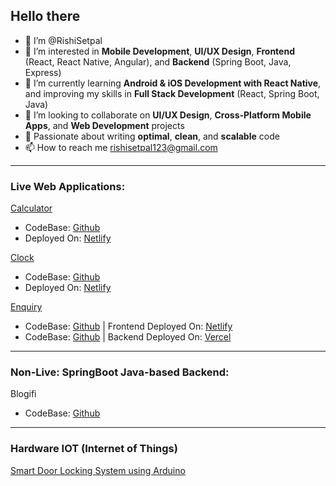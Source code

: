 ## Hello there

- 👋 I’m @RishiSetpal
- 👀 I’m interested in **Mobile Development**, **UI/UX Design**, **Frontend** (React, React Native, Angular), and **Backend** (Spring Boot, Java, Express)
- 🌱 I’m currently learning **Android & iOS Development with React Native**, and improving my skills in **Full Stack Development** (React, Spring Boot, Java)
- 💞️ I’m looking to collaborate on **UI/UX Design**, **Cross-Platform Mobile Apps**, and **Web Development** projects
- 💖 Passionate about writing **optimal**, **clean**, and **scalable** code
- 📫 How to reach me rishisetpal123@gmail.com
---

### Live Web Applications:

[Calculator](https://the-basic-calculator.netlify.app/)
  - CodeBase: [Github](https://github.com/RishiSetpal/Calculator)
  - Deployed On: [Netlify](https://app.netlify.com/sites/the-basic-calculator/overview)

[Clock](https://the-clock-application.netlify.app/)
  - CodeBase: [Github](https://github.com/RishiSetpal/Clock)
  - Deployed On: [Netlify](https://app.netlify.com/sites/the-clock-application/overview)

[Enquiry](https://enquery.netlify.app/)
  - CodeBase: [Github](https://github.com/RishiSetpal/JS_EnqueryApplication_Frontend) | Frontend Deployed On: [Netlify](https://app.netlify.com/sites/enquery)
  - CodeBase: [Github](https://github.com/RishiSetpal/JS_EnqueryApplication_Backend) | Backend Deployed On: [Vercel](https://vercel.com/rishisetpals-projects/js-enquery-application-backend-ruwk)


---
### Non-Live: SpringBoot Java-based Backend: 

Blogifi 
- CodeBase: [Github](https://github.com/RishiSetpal/Blogifi/tree/Part10)

---
### Hardware IOT (Internet of Things)

[Smart Door Locking System using Arduino](https://www.tinkercad.com/things/jfRw93i780W-smart-door-locking-system-using-arduino)

<!--
**RishiSetpal/RishiSetpal** is a ✨ _special_ ✨ repository because its `README.md` (this file) appears on your GitHub profile.
Here are some ideas to get you started:
- 🔭 I’m currently working on ...
- 🌱 I’m currently learning Mobile development (react native)
- 👯 I’m looking to collaborate on ...
- 🤔 I’m looking for help with ...
- 💬 Ask me about ...
- 📫 How to reach me: ...
- 😄 Pronouns: ...
- ⚡ Fun fact: ...

RishiSetpal7/RishiSetpal7 is a ✨ special ✨ repository because its `README.md` (this file) appears on your GitHub profile.
You can click the Preview link to take a look at your changes.
- 👋 Hi, I’m @RishiSetpal7
- 👀 I’m interested in Clean Code, Mobile Development, UI.
- 🌱 I’m currently learning Android Development, React Native, iOS Development.
- 💞️ I’m looking to collaborate on UI Related Tasks
- 📫 How to reach me rishisetpal1234@gmail.com
-->


